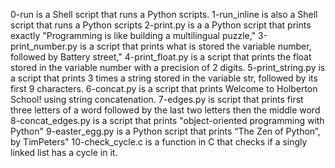 0-run is a Shell script that runs a Python scripts.
1-run_inline is also a Shell script that runs a Python scripts
2-print.py is a a Python script that prints exactly "Programming is like building a multilingual puzzle,"
3-print_number.py is a script that prints what is stored the variable number, followed by Battery street,"
4-print_float.py is a script that prints the float stored in the variable number with a precision of 2 digits.
5-print_string.py is a script that prints 3 times a string stored in the variable str, followed by its first 9 characters.
6-concat.py is a script that prints Welcome to Holberton School! using string concatenation.
7-edges.py is script that prints first three letters of a word followed by the last two letters then the middle word
8-concat_edges.py is a script that prints "object-oriented programming with Python"
9-easter_egg.py is a Python script that prints “The Zen of Python”, by TimPeters"
10-check_cycle.c is a function in C that checks if a singly linked list has a cycle in it.
